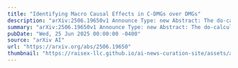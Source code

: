 ```yaml
---
title: "Identifying Macro Causal Effects in C-DMGs over DMGs"
description: "arXiv:2506.19650v1 Announce Type: new Abstract: The do-calculus is a sound and complete tool for identifying causal effects in acyclic directed mixed graphs (ADMGs) induced by structural causal models (SCMs). However, in many real-world applications, especially in high-dimensional setting, constructing a fully specified ADMG is often infeasible. This limitation has led to growing interest in partially specified causal representations, particularly through cluster-directed mixed graphs (C-DMGs), which group variables into clusters and offer a more abstract yet practical view of causal dependencies. While these representations can include cycles, recent work has shown that the do-calculus remains sound and complete for identifying macro-level causal effects in C-DMGs over ADMGs under the assumption that all clusters size are greater than 1. Nevertheless, real-world systems often exhibit cyclic causal dynamics at the structural level. To account for this, input-output structural causal models (ioSCMs) have been introduced as a generalization of SCMs that allow for cycles. ioSCMs induce another type of graph structure known as a directed mixed graph (DMG). Analogous to the ADMG setting, one can define C-DMGs over DMGs as high-level representations of causal relations among clusters of variables. In this paper, we prove that, unlike in the ADMG setting, the do-calculus is unconditionally sound and complete for identifying macro causal effects in C-DMGs over DMGs. Furthermore, we show that the graphical criteria for non-identifiability of macro causal effects previously established C-DMGs over ADMGs naturally extends to a subset of C-DMGs over DMGs."
summary: "arXiv:2506.19650v1 Announce Type: new Abstract: The do-calculus is a sound and complete tool for identifying causal effects in acyclic directed mixed graphs (ADMGs) induced by structural causal models (SCMs). However, in many real-world applications, especially in high-dimensional setting, constructing a fully specified ADMG is often infeasible. This limitation has led to growing interest in partially specified causal representations, particularly through cluster-directed mixed graphs (C-DMGs), which group variables into clusters and offer a more abstract yet practical view of causal dependencies. While these representations can include cycles, recent work has shown that the do-calculus remains sound and complete for identifying macro-level causal effects in C-DMGs over ADMGs under the assumption that all clusters size are greater than 1. Nevertheless, real-world systems often exhibit cyclic causal dynamics at the structural level. To account for this, input-output structural causal models (ioSCMs) have been introduced as a generalization of SCMs that allow for cycles. ioSCMs induce another type of graph structure known as a directed mixed graph (DMG). Analogous to the ADMG setting, one can define C-DMGs over DMGs as high-level representations of causal relations among clusters of variables. In this paper, we prove that, unlike in the ADMG setting, the do-calculus is unconditionally sound and complete for identifying macro causal effects in C-DMGs over DMGs. Furthermore, we show that the graphical criteria for non-identifiability of macro causal effects previously established C-DMGs over ADMGs naturally extends to a subset of C-DMGs over DMGs."
pubDate: "Wed, 25 Jun 2025 00:00:00 -0400"
source: "arXiv AI"
url: "https://arxiv.org/abs/2506.19650"
thumbnail: "https://raisex-llc.github.io/ai-news-curation-site/assets/arxiv.png"
---
```


